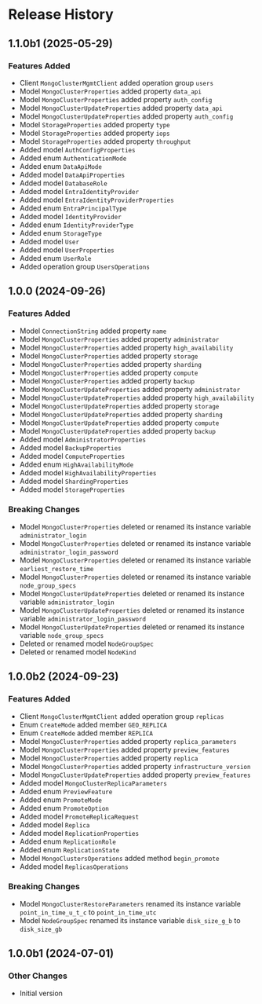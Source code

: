 # Release History

## 1.1.0b1 (2025-05-29)

### Features Added

  - Client `MongoClusterMgmtClient` added operation group `users`
  - Model `MongoClusterProperties` added property `data_api`
  - Model `MongoClusterProperties` added property `auth_config`
  - Model `MongoClusterUpdateProperties` added property `data_api`
  - Model `MongoClusterUpdateProperties` added property `auth_config`
  - Model `StorageProperties` added property `type`
  - Model `StorageProperties` added property `iops`
  - Model `StorageProperties` added property `throughput`
  - Added model `AuthConfigProperties`
  - Added enum `AuthenticationMode`
  - Added enum `DataApiMode`
  - Added model `DataApiProperties`
  - Added model `DatabaseRole`
  - Added model `EntraIdentityProvider`
  - Added model `EntraIdentityProviderProperties`
  - Added enum `EntraPrincipalType`
  - Added model `IdentityProvider`
  - Added enum `IdentityProviderType`
  - Added enum `StorageType`
  - Added model `User`
  - Added model `UserProperties`
  - Added enum `UserRole`
  - Added operation group `UsersOperations`

## 1.0.0 (2024-09-26)

### Features Added

  - Model `ConnectionString` added property `name`
  - Model `MongoClusterProperties` added property `administrator`
  - Model `MongoClusterProperties` added property `high_availability`
  - Model `MongoClusterProperties` added property `storage`
  - Model `MongoClusterProperties` added property `sharding`
  - Model `MongoClusterProperties` added property `compute`
  - Model `MongoClusterProperties` added property `backup`
  - Model `MongoClusterUpdateProperties` added property `administrator`
  - Model `MongoClusterUpdateProperties` added property `high_availability`
  - Model `MongoClusterUpdateProperties` added property `storage`
  - Model `MongoClusterUpdateProperties` added property `sharding`
  - Model `MongoClusterUpdateProperties` added property `compute`
  - Model `MongoClusterUpdateProperties` added property `backup`
  - Added model `AdministratorProperties`
  - Added model `BackupProperties`
  - Added model `ComputeProperties`
  - Added enum `HighAvailabilityMode`
  - Added model `HighAvailabilityProperties`
  - Added model `ShardingProperties`
  - Added model `StorageProperties`

### Breaking Changes

  - Model `MongoClusterProperties` deleted or renamed its instance variable `administrator_login`
  - Model `MongoClusterProperties` deleted or renamed its instance variable `administrator_login_password`
  - Model `MongoClusterProperties` deleted or renamed its instance variable `earliest_restore_time`
  - Model `MongoClusterProperties` deleted or renamed its instance variable `node_group_specs`
  - Model `MongoClusterUpdateProperties` deleted or renamed its instance variable `administrator_login`
  - Model `MongoClusterUpdateProperties` deleted or renamed its instance variable `administrator_login_password`
  - Model `MongoClusterUpdateProperties` deleted or renamed its instance variable `node_group_specs`
  - Deleted or renamed model `NodeGroupSpec`
  - Deleted or renamed model `NodeKind`

## 1.0.0b2 (2024-09-23)

### Features Added

  - Client `MongoClusterMgmtClient` added operation group `replicas`
  - Enum `CreateMode` added member `GEO_REPLICA`
  - Enum `CreateMode` added member `REPLICA`
  - Model `MongoClusterProperties` added property `replica_parameters`
  - Model `MongoClusterProperties` added property `preview_features`
  - Model `MongoClusterProperties` added property `replica`
  - Model `MongoClusterProperties` added property `infrastructure_version`
  - Model `MongoClusterUpdateProperties` added property `preview_features`
  - Added model `MongoClusterReplicaParameters`
  - Added enum `PreviewFeature`
  - Added enum `PromoteMode`
  - Added enum `PromoteOption`
  - Added model `PromoteReplicaRequest`
  - Added model `Replica`
  - Added model `ReplicationProperties`
  - Added enum `ReplicationRole`
  - Added enum `ReplicationState`
  - Model `MongoClustersOperations` added method `begin_promote`
  - Added model `ReplicasOperations`

### Breaking Changes

  - Model `MongoClusterRestoreParameters` renamed its instance variable `point_in_time_u_t_c` to `point_in_time_utc`
  - Model `NodeGroupSpec` renamed its instance variable `disk_size_g_b` to `disk_size_gb`

## 1.0.0b1 (2024-07-01)

### Other Changes

  - Initial version

